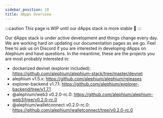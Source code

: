 ```yaml
---
sidebar_position: 10
title: dApps Overview
---
```


:::caution
This page is WIP until our dApps stack is more stable 🚧
:::

Our dApps stack is under active development and things change every day. We are working hard on updating our documentation pages as we go. Feel free to ask us on Discord if you are interested in developing dApps on Alephium and have questions. In the meantime, these are the projects you are most probably interested in:

- dockerized devnet (explorer included): https://github.com/alephium/alephium-stack/tree/master/devnet
- alephium v1.5.x: https://github.com/alephium/alephium/releases
- explorer-backend v1.7.1: https://github.com/alephium/explorer-backend/tree/v1.7.1
- @alephium/web3 v0.2.0-rc.0: https://github.com/alephium/alephium-web3/tree/v0.2.0-rc.0
- @alephium/walletconnect v0.2.0-rc.0: https://github.com/alephium/walletconnect/tree/v0.2.0-rc.0
